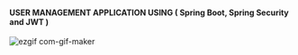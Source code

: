 ﻿#### USER MANAGEMENT APPLICATION USING ( Spring Boot, Spring Security and JWT )

 
![ezgif com-gif-maker](https://user-images.githubusercontent.com/59705964/210133036-a70da1ec-101e-4916-bb39-45c0c2562b92.jpg)
